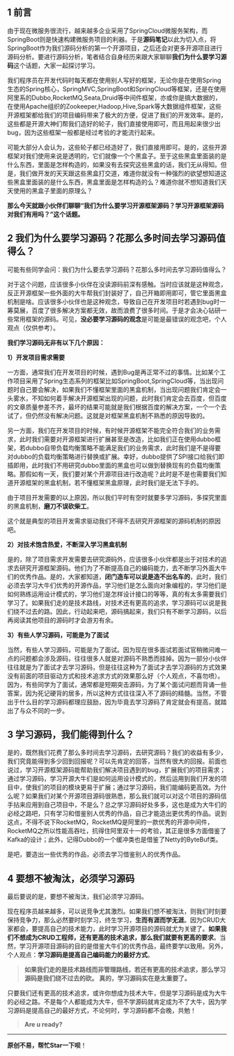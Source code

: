 

## 1 前言
由于现在微服务很流行，越来越多企业采用了SpringCloud微服务架构，而SpringBoot则是快速构建微服务项目的利器。于是**源码笔记**以此为切入点，将SpringBoot作为我们源码分析的第一个开源项目，之后还会对更多开源项目进行源码分析。要进行源码分析，笔者结合自身经历来跟大家聊聊**我们为什么要学习源码**这个话题，大家一起探讨学习。

我们程序员在开发代码时每天都在使用别人写好的框架，无论你是在使用Spring生态的Spring核心，SpringMVC,SpringBoot和SpringCloud等框架，还是在使用阿里系的Dubbo,RocketMQ,Seata,Druid等中间件框架，亦或你是搞大数据的，在使用Apache组织的Zookeeper,Hadoop,Hive,Spark等大数据组件框架，这些开源框架都给我们的项目编码带来了极大的方便，促进了我们的开发效率。是的，这些都是开源大神们帮我们造好的轮子，我们直接使用即可，而且用起来很少出bug，因为这些框架一般都是经过考验的才能流行起来。

可能大部分人会认为，这些轮子都已经造好了，我们直接用即可。是的，这些开源框架对我们使用来说是透明的，它们就像一个个黑盒子。至于这些黑盒里面装的是什么东西，里面是怎样构造的，如果没有去探究这些黑盒的话，我们无从得知。但是，我们做开发的天天跟这些黑盒打交道，难道你就没有一种强烈的欲望想知道这些黑盒里面装的是什么东西，黑盒里面是怎样构造的么？难道你就不想知道我们天天使用的黑盒子里面的原理么？

**那么今天就跟小伙伴们聊聊“我们为什么要学习开源框架源码？学习开源框架源码对我们有用吗？”这个话题。**
## 2 我们为什么要学习源码？花那么多时间去学习源码值得么？
可能有些同学会问：我们为什么要去学习源码？花那么多时间去学习源码值得么？

对于这个问题，应该很多小伙伴在没读源码前深有感触。当时应该就是这种观念，反正开源框架一些外面的大牛帮我们封装好了，自己开箱即用即可，管它里面黑盒机制是啥。应该很多小伙伴也是这种观念，导致自己在开发项目时若遇到bug时一筹莫展，百度了很多解决方案都无效，故而浪费了很多时间。于是才会决心钻研一些常用框架的源码。可见，**没必要学习源码的观念**是可能是最错误的观念吧，个人观点（仅供参考）。

**我们学习源码无非有以下几个原因：**

**1）开发项目需求需要**

一方面，通常我们在开发项目的时候，遇到Bug是再正常不过的事情。比如某个工作项目采用了Spring生态系列的框架比如SpringBoot,SpringCloud等，当出现问题时自己要会解决，如果我们不懂框架里面的黑盒机制，当出现问题我们肯定会一头雾水，不知如何着手解决开源框架出现的问题，此时我们肯定会去百度，但百度的文章质量参差不齐，最坏的结果可能就是我们根据百度的解决方案，一个一个去试了，但仍然没有解决问题。这就是对框架黑盒机制不熟悉的原因导致的。

另一方面，我们在开发项目的时候，有时候开源框架不能完全符合我们的业务需求，此时我们需要对开源框架进行扩展甚至是改造，比如我们正在使用dubbo框架，若dubbo自带负载均衡策略不能满足我们的业务需求，此时我们是不是得要对dubbo的负载均衡策略进行替换或扩展。幸好，dubbo提供了SPI接口给我们即插即用，此时我们不用研究dubbo里面的黑盒也可以做到替换现有的负载均衡策略。那假如有一天，我们要对某个开源项目进行改造呢？此时是不是也需要我们知道开源框架的黑盒机制，若不懂框架黑盒原理，此时我们是无法下手的。

由于项目开发需要的以上原因，所以我们平时有空时就要多学习源码，多探究里面的黑盒机制，**磨刀不误砍柴工**。

这个就是典型的项目开发需求驱动我们不得不去研究开源框架的源码机制的原因吧。

**2）对技术饱含热爱，不断深入学习黑盒机制**

是的，除了项目需求开发需要去研究源码外，应该很多小伙伴都是出于对技术的追求去研究开源框架源码。他们为了不断提高自己的编码能力，去不断学习外面大牛们的优秀作品。是的，大家都知道，**闭门造车可以说是造不出名车的**，此时，我们必须去学习大牛们优秀的开源作品，学习他们是怎么面向对象编程的，学习他们是如何熟练运用设计模式的，学习他们是怎样设计接口的等等，真的有太多需要我们学习了。如果我们走的是技术路线，对技术还有更高的追求，学习源码可以说是我们绕不过去的路。因此，行动起来吧，源码搞起来，我们只有不断学习源码，以后再阅读其他项目的源码时才会游刃有余。

**3）有些人学习源码，可能是为了面试**

当然，有些人学习源码，可能是为了面试。因为现在很多面试若面试官稍微问难一点的问题都会涉及源码，往往很多人就是对源码不熟悉而挂掉。因为一部分小伙伴往往就是为了面试才去学习源码，但是往往这种为了面试才去学习源码的方式效果没有前面的项目驱动方式和技术追求方式的效果那么好（个人观点，不喜勿喷）。因为，有些同学为了面试，通常都是短期突击源码，为了某个面试问题而背诵一些答案，因为死记硬背的居多，所以这种方式往往深入不了源码的精髓。当然，不管出于什么目的学习源码都理应鼓励，因为毕竟去学习源码了肯定就会有提高，就踏出了与众不同的一步。

## 3 学习源码，我们能得到什么？

是的，既然我们花费了那么多时间去学习源码，去研究源码？我们的收益有多少，我们究竟能得到多少回到回报呢？可以先肯定的回答，当然有很大的回报。前面也说过，学习开源框架源码能帮助我们解决项目遇到的bug，扩展我们的项目需求；通过学习源码，学习开源大牛们是如何运用设计模式的，然后运用到我们开发的项目中，使我们的项目的模块更易于扩展；通过学习源码，我们能编码更高效。为什么呢？如果我们对某个开源项目源码很熟悉，那么我们就可以对这个项目的源码信手拈来应用到自己项目中，不是么？总之学习源码好处多多，这也是成为大牛们的必经之路吧，只有学习和借鉴别人优秀的作品，自己才能造出更优秀的作品。说到这点，不得不说下RocketMQ，RocketMQ是阿里的一款优秀的开源中间件，RocketMQ之所以性能高吞吐，抗得住阿里双十一的考验，其正是很多方面借鉴了Kafka的设计；此外，记得Dubbo的一个缓冲类也是借鉴了Netty的ByteBuf类。

是吧，要造出一些优秀的作品，必须去学习借鉴别人的优秀作品。

## 4 要想不被淘汰，必须学习源码

最后要说的是，要想不被淘汰，我们必须学习源码。

现在程序员越来越多，可以说竞争尤其激烈。如果我们想不被淘汰，则我们时刻要保持竞争力，那么必然要时刻学习，终生学习，**生而有涯而学无涯**。因为CRUD大家都会，要提高自己的技术能力，此时学习开源项目的源码就尤为关键了。**如果我们不想成为CRUD工程师，还有更高的技术追求，那么我们就要有更高的要求**。当然，学习开源项目源码的目的是借鉴大牛们的优秀作品，最终要学以致用。另外，个人观点：**学习源码是提高自己编码能力的最好方式**。
>**如果我们走的是技术路线而非管理路线，若还有更高的技术追求，那么学习源码是我们绕不过去的砍。
真的，学习源码实在是太重要了。**

只要我们还有更高的技术追求，或许你想成为技术大牛，但是学习源码是成为大牛的必经之路。不是每个人都能成为大牛，但不学源码就肯定成为不了大牛，因为学习源码是提高自己的最好方式，不论何时，学习源码都不会晚，共勉！
>**Are u ready?**

----------------------------------------------------------------------------------------
**原创不易，帮忙Star一下呗**！
